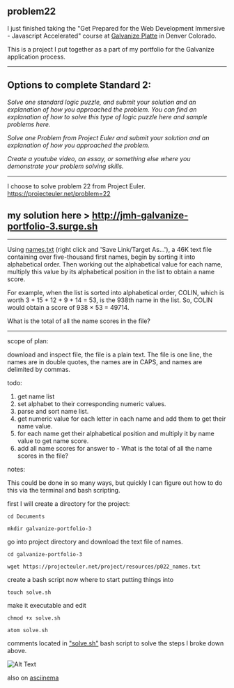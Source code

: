 ## problem22

I just finished taking the "Get Prepared for the Web Development Immersive - Javascript Accelerated" course at [Galvanize Platte](https://www.galvanize.com/denver-platte/campus "Galvanize Platte 1644 Platte St. Denver, Co. 80202") in Denver Colorado.

This is a project I put together as a part of my portfolio for the Galvanize application process.


---

## Options to complete Standard 2:

*Solve one standard logic puzzle, and submit your solution and an explanation of how you approached the problem. You can find an*  *explanation of how to solve this type of logic puzzle here and sample problems here.*

*Solve one Problem from Project Euler and submit your solution and an explanation of how you approached the problem.*

*Create a youtube video, an essay, or something else where you demonstrate your problem solving skills.*

---

I choose to solve problem 22 from Project Euler.
https://projecteuler.net/problem=22

## my solution here > http://jmh-galvanize-portfolio-3.surge.sh

---

Using [names.txt](https://projecteuler.net/project/resources/p022_names.txt) (right click and 'Save Link/Target As...'), a 46K text file containing over five-thousand first names, begin by sorting it into alphabetical order. Then working out the alphabetical value for each name, multiply this value by its alphabetical position in the list to obtain a name score.

For example, when the list is sorted into alphabetical order, COLIN, which is worth 3 + 15 + 12 + 9 + 14 = 53, is the 938th name in the list. So, COLIN would obtain a score of 938 × 53 = 49714.

What is the total of all the name scores in the file?

---

scope of plan:

download and inspect file, the file is a plain text. The file is one line, the names are in double quotes, the names are in CAPS, and names are delimited by commas.

todo:

1. get name list
2. set alphabet to their corresponding numeric values.
3. parse and sort name list.
4. get numeric value for each letter in each name and add them to get their name value.
5. for each name get their alphabetical position and multiply it by name value to get name score.
6. add all name scores for answer to - What is the total of all the name scores in the file?

notes:

This could be done in so many ways, but quickly I can figure out how to do this via the terminal and bash scripting.

first I will create a directory for the project:

    cd Documents

    mkdir galvanize-portfolio-3

go into project directory and download the text file of names.

    cd galvanize-portfolio-3

    wget https://projecteuler.net/project/resources/p022_names.txt

create a bash script now where to start putting things into

    touch solve.sh

make it executable and edit

    chmod +x solve.sh

    atom solve.sh

comments located in ["solve.sh"](https://github.com/jasmichael/problem22/blob/master/solve.sh) bash script to solve the steps I broke down above.

![Alt Text](https://raw.githubusercontent.com/jasmichael/problem22/master/solve-sh.gif)

 also on [asciinema](https://asciinema.org/a/7UjEzQQgrE4bZROrXjv7Hd9vg)
